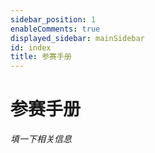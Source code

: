 ```yaml
---
sidebar_position: 1
enableComments: true
displayed_sidebar: mainSidebar
id: index
title: 参赛手册
---
```


# 参赛手册

*填一下相关信息*